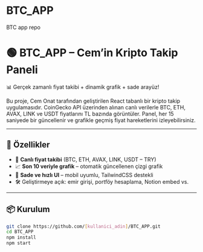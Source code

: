 # BTC_APP
BTC app repo
# 🟢 BTC_APP – Cem’in Kripto Takip Paneli

📊 Gerçek zamanlı fiyat takibi + dinamik grafik + sade arayüz!

Bu proje, Cem Onat tarafından geliştirilen React tabanlı bir kripto takip uygulamasıdır. CoinGecko API üzerinden alınan canlı verilerle BTC, ETH, AVAX, LINK ve USDT fiyatlarını TL bazında görüntüler. Panel, her 15 saniyede bir güncellenir ve grafikle geçmiş fiyat hareketlerini izleyebilirsiniz.

---

## 🚀 Özellikler

- 🔄 **Canlı fiyat takibi** (BTC, ETH, AVAX, LINK, USDT – TRY)
- 📈 **Son 10 veriyle grafik** – otomatik güncellenen çizgi grafik
- 🧠 **Sade ve hızlı UI** – mobil uyumlu, TailwindCSS destekli
- 🛠️ Geliştirmeye açık: emir girişi, portföy hesaplama, Notion embed vs.

---

## 📦 Kurulum

```bash
git clone https://github.com/[kullanici_adin]/BTC_APP.git
cd BTC_APP
npm install
npm start
